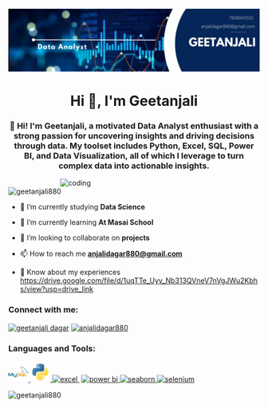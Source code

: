 
![logo](https://github.com/Geetanjali880/geetanjali880/blob/main/github.jpg)

<h1 align="center">Hi 👋, I'm Geetanjali</h1>
<h3 align="center">👋 Hi! I'm Geetanjali, a motivated Data Analyst enthusiast with a strong passion for uncovering insights and driving decisions through data. My toolset includes Python, Excel, SQL, Power BI, and Data Visualization, all of which I leverage to turn complex data into actionable insights.</h3>

<img align="right" alt="coding" width="400" src="https://user-images.githubusercontent.com/55389276/140866485-8fb1c876-9a8f-4d6a-98dc-08c4981eaf70.gif">

<p align="left"> <img src="https://komarev.com/ghpvc/?username=geetanjali880&label=Profile%20views&color=0e75b6&style=flat" alt="geetanjali880" /> </p>

- 🔭 I’m currently studying **Data Science**

- 🌱 I’m currently learning **At Masai School**

- 👯 I’m looking to collaborate on **projects**

- 📫 How to reach me **anjalidagar880@gmail.com**

- 📄 Know about my experiences https://drive.google.com/file/d/1uqTTe_Uyv_Nb313QVneV7nVgJWu2Kbhs/view?usp=drive_link

<h3 align="left">Connect with me:</h3>
<p align="left">
<a href="https://linkedin.com/in/geetanjali dagar" target="blank"><img align="center" src="https://raw.githubusercontent.com/rahuldkjain/github-profile-readme-generator/master/src/images/icons/Social/linked-in-alt.svg" alt="geetanjali dagar" height="30" width="40" /></a>
<a href="https://www.hackerrank.com/anjalidagar880" target="blank"><img align="center" src="https://raw.githubusercontent.com/rahuldkjain/github-profile-readme-generator/master/src/images/icons/Social/hackerrank.svg" alt="anjalidagar880" height="30" width="40" /></a>
</p>

<h3 align="left">Languages and Tools:</h3>
<p align="left"> 
  <a href="https://www.mysql.com/" target="_blank" rel="noreferrer"> 
    <img src="https://raw.githubusercontent.com/devicons/devicon/master/icons/mysql/mysql-original-wordmark.svg" alt="mysql" width="40" height="40"/> 
  </a> 
  <a href="https://www.python.org" target="_blank" rel="noreferrer"> 
    <img src="https://raw.githubusercontent.com/devicons/devicon/master/icons/python/python-original.svg" alt="python" width="40" height="40"/> 
  </a>
 <a href="https://www.microsoft.com/en-in/microsoft-365/excel" target="_blank" rel="noreferrer"> <img src="https://encrypted-tbn0.gstatic.com/images?q=tbn:ANd9GcTroU91FLk1e5CTmveZCstER9A-qLpJGNtZvA&s" alt="excel" width="40" height="40"/> </a>
 
  </a>
  <a href="https://www.microsoft.com/en-us/power-platform/products/power-bi" target="_blank" rel="noreferrer"> <img src="https://upload.wikimedia.org/wikipedia/commons/thumb/c/cf/New_Power_BI_Logo.svg/1200px-New_Power_BI_Logo.svg.png" alt="power bi" width="40" height="40"/> </a>
  <a href="https://seaborn.pydata.org/" target="_blank" rel="noreferrer"> 
    <img src="https://seaborn.pydata.org/_static/logo-wide-lightbg.svg" alt="seaborn" width="40" height="40"/> 
  </a>
  <a href="https://www.selenium.dev/" target="_blank" rel="noreferrer"> 
    <img src="https://www.selenium.dev/images/selenium_logo_square_green.png" alt="selenium" width="40" height="40"/> 
  </a>
</p>



<p><img align="center" src="https://github-readme-streak-stats.herokuapp.com/?user=geetanjali880&" alt="geetanjali880" /></p>
